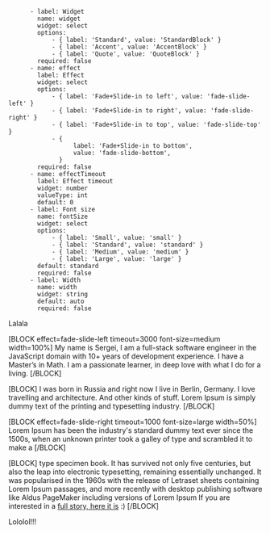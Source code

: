           - label: Widget
            name: widget
            widget: select
            options:
                - { label: 'Standard', value: 'StandardBlock' }
                - { label: 'Accent', value: 'AccentBlock' }
                - { label: 'Quote', value: 'QuoteBlock' }
            required: false
          - name: effect
            label: Effect
            widget: select
            options:
                - { label: 'Fade+Slide-in to left', value: 'fade-slide-left' }
                - { label: 'Fade+Slide-in to right', value: 'fade-slide-right' }
                - { label: 'Fade+Slide-in to top', value: 'fade-slide-top' }
                - {
                      label: 'Fade+Slide-in to bottom',
                      value: 'fade-slide-bottom',
                  }
            required: false
          - name: effectTimeout
            label: Effect timeout
            widget: number
            valueType: int
            default: 0
          - label: Font size
            name: fontSize
            widget: select
            options:
                - { label: 'Small', value: 'small' }
                - { label: 'Standard', value: 'standard' }
                - { label: 'Medium', value: 'medium' }
                - { label: 'Large', value: 'large' }
            default: standard
            required: false
          - label: Width
            name: width
            widget: string
            default: auto
            required: false




Lalala

[BLOCK effect=fade-slide-left timeout=3000 font-size=medium width=100%]
My name is Sergei, I am a full-stack software engineer in the JavaScript domain with 10+ years of development experience. I have a Master’s in Math. I am a passionate learner, in deep love with what I do for a living.
[/BLOCK]

[BLOCK]
I was born in Russia and right now I live in Berlin, Germany. I love travelling and architecture. And other kinds of stuff.
Lorem Ipsum is simply dummy text of the printing and typesetting industry. 
[/BLOCK]

[BLOCK effect=fade-slide-right timeout=1000 font-size=large width=50%]
Lorem Ipsum has been the industry's standard dummy text ever since the 1500s, when an unknown printer took a galley of type and scrambled it to make a 
[/BLOCK]

[BLOCK]
type specimen book. It has survived not only five centuries, but also the leap into electronic typesetting, remaining essentially unchanged. It was popularised in the 1960s with the release of Letraset sheets containing Lorem Ipsum passages, and more recently with desktop publishing software like Aldus PageMaker including versions of Lorem Ipsum
If you are interested in a <a href="">full story, here it is</a> :)
[/BLOCK]

Lololol!!!
